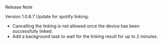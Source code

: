 Release Note

Version 1.0.8.7
Update for spotify linking:
- Cancelling the linking is not allowed once the device has been successfully linked.
- Add a background task to wait for the linking result for up to 2 minutes.

